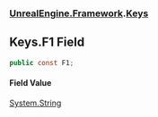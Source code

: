 ### [UnrealEngine.Framework](./UnrealEngine-Framework.md 'UnrealEngine.Framework').[Keys](./Keys.md 'UnrealEngine.Framework.Keys')
## Keys.F1 Field
  
```csharp
public const F1;
```
#### Field Value
[System.String](https://docs.microsoft.com/en-us/dotnet/api/System.String 'System.String')  
